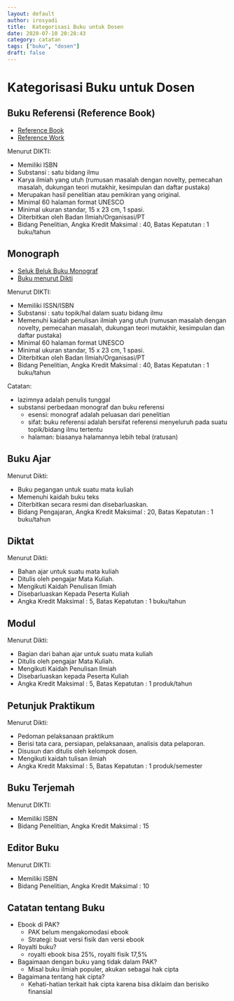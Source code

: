 ```yaml
---
layout: default
author: irosyadi
title:  Kategorisasi Buku untuk Dosen
date: 2020-07-10 20:28:43
category: catatan
tags: ["buku", "dosen"]
draft: false
---
```


# Kategorisasi Buku untuk Dosen

## Buku Referensi (Reference Book)
- [Reference Book](https://www.lisbdnet.com/reference-book-its-characteristics-and/)
- [Reference Work](https://www.wikiwand.com/en/Reference_work)

Menurut DIKTI:  
- Memiliki ISBN  
- Substansi : satu bidang ilmu  
- Karya ilmiah yang utuh (rumusan masalah dengan novelty, pemecahan masalah, dukungan teori mutakhir, kesimpulan dan daftar pustaka)  
- Merupakan hasil penelitian atau pemikiran yang original.  
- Minimal 60 halaman format UNESCO  
- Minimal ukuran standar, 15 x 23 cm, 1 spasi.  
- Diterbitkan oleh Badan Ilmiah/Organisasi/PT  
- Bidang Penelitian, Angka Kredit Maksimal : 40, Batas Kepatutan : 1 buku/tahun  


## Monograph
- [Seluk Beluk Buku Monograf](https://www.kompasiana.com/bambangtrim/5eaa554c097f36150669d492/antibingung-soal-buku-dan-angka-kredit-dosen?page=all)
- [Buku menurut Dikti](https://civitas.uns.ac.id/masruralatas/2017/12/05/hyperlink-penulis-pemula/)

Menurut DIKTI:  
- Memiliki ISSN/ISBN  
- Substansi : satu topik/hal dalam suatu bidang ilmu  
- Memenuhi kaidah penulisan ilmiah yang utuh (rumusan masalah dengan novelty, pemecahan masalah, dukungan teori mutakhir, kesimpulan dan daftar pustaka)  
- Minimal 60 halaman format UNESCO
- Minimal ukuran standar, 15 x 23 cm, 1 spasi.
- Diterbitkan oleh Badan Ilmiah/Organisasi/PT  
- Bidang Penelitian, Angka Kredit Maksimal : 40, Batas Kepatutan : 1 buku/tahun  

Catatan:
- lazimnya adalah penulis tunggal  
- substansi perbedaan monograf dan buku referensi
    - esensi: monograf adalah peluasan dari penelitian
    - sifat: buku referensi adalah bersifat referensi menyeluruh pada suatu topik/bidang ilmu tertentu
    - halaman: biasanya halamannya lebih tebal (ratusan)

## Buku Ajar

Menurut Dikti:  
- Buku pegangan untuk suatu mata kuliah  
- Memenuhi kaidah buku teks  
- Diterbitkan secara resmi dan disebarluaskan.  
- Bidang Pengajaran, Angka Kredit Maksimal : 20, Batas Kepatutan : 1 buku/tahun  

## Diktat

Menurut Dikti:  
- Bahan ajar untuk suatu mata kuliah  
- Ditulis oleh pengajar Mata Kuliah.  
- Mengikuti Kaidah Penulisan Ilmiah  
- Disebarluaskan Kepada Peserta Kuliah  
- Angka Kredit Maksimal : 5, Batas Kepatutan : 1 buku/tahun 

## Modul

Menurut Dikti:  
- Bagian dari bahan ajar untuk suatu mata kuliah  
- Ditulis oleh pengajar Mata Kuliah.  
- Mengikuti Kaidah Penulisan Ilmiah  
- Disebarluaskan kepada Peserta Kuliah  
- Angka Kredit Maksimal : 5, Batas Kepatutan : 1 produk/tahun  

## Petunjuk Praktikum

Menurut Dikti:  
- Pedoman pelaksanaan praktikum  
- Berisi tata cara, persiapan, pelaksanaan, analisis data pelaporan.  
- Disusun dan ditulis oleh kelompok dosen.  
- Mengikuti kaidah tulisan ilmiah  
- Angka Kredit Maksimal : 5, Batas Kepatutan : 1 produk/semester  

## Buku Terjemah

Menurut DIKTI:  
- Memiliki ISBN  
- Bidang Penelitian, Angka Kredit Maksimal : 15  

## Editor Buku

Menurut DIKTI:  
- Memiliki ISBN  
- Bidang Penelitian, Angka Kredit Maksimal : 10  

## Catatan tentang Buku
- Ebook di PAK?  
    - PAK belum mengakomodasi ebook  
    - Strategi: buat versi fisik dan versi ebook  
- Royalti buku?  
    - royalti ebook bisa 25%, royalti fisik 17,5%  
- Bagaimaan dengan buku yang tidak dalam PAK?  
    - Misal buku ilmiah populer, akukan sebagai hak cipta  
- Bagaimana tentang hak cipta?  
    - Kehati-hatian terkait hak cipta karena bisa diklaim dan berisiko finansial  